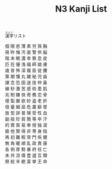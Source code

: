 ﻿---
layout: default
title: N3 Kanji List
parent: <ruby>漢字<rt>かんじ</rt></ruby> Kanji
nav_order: 3
has_children: true
---

<ruby>漢字<rt>かんじ</rt></ruby>リスト

個 限 悲 薄 素 労 孫 胸   
冊 昨 悔 汚 直 警 供 脳   
階 末 眠 濃 幸 察 息 皮   
匹 在 優 浅 福 師 娘 膚   
歳 昔 怖 深 複 臣 徒 腰   
第 期 懐 丸 雑 秘 児 歯   
課 念 恐 固 迷 技 仲 鼻   
線 秒 激 苦 惑 術 患 肌   
兆 制 嫌 快 奇 務 恋 骨   
億 製 厳 欲 妙 盗 老 折   
倍 量 細 屈 危 農 齢 胃   
放 型 詳 普 険 受 性 血   
副 般 珍 貿 簡 等 卒 汗   
的 賞 貧 易 単 授 独 涙   
級 他 賢 得 非 専 身 指   
再 初 難 暇 常 門 係 健   
無 角 暖 順 乱 政 責 康   
各 例 厚 勢 暴 府 任 亡   
未 共 涼 偉 豊 選 互 類   
祭 総 辛 絶 富 挙 王 命   
